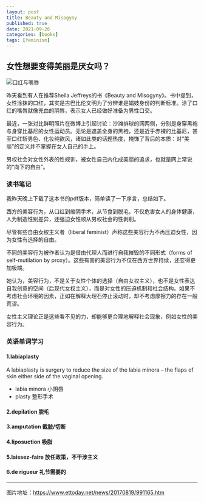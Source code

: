 ```yaml
---
layout: post
title: Beauty and Misogyny
published: true
date: 2021-09-26
categories: [books]
tags: [feminism]
---
```


## 女性想要变得美丽是厌女吗？

![口红与嘴唇](https://cdn2.ettoday.net/images/2734/e2734255.jpg)

昨天看到有人在推荐Sheila Jeffreys的书《Beauty and Misogyny》。书中提到，女性涂抹的口红，其实是古巴比伦文明为了分辨谁是娼妓身份的判断标准。涂了口红的嘴唇就像充血的阴唇，表示女人已经做好准备为男性口交。

最近，一张对比鲜明照片在微博上引起讨论：沙滩排球的网两侧，分别是身穿黑袍与身穿比基尼的女性运动员。无论是遮盖全身的黑袍，还是近乎赤裸的比基尼，甚至口红斩男色、化妆纯欲风，诸如此类的话题热度，掩饰了背后的本质：对“美丽”的定义并不掌握在女人自己的手上。

男权社会对女性外表的性规训，被女性自己内化成美丽的追求，也就是网上常说的“向下的自由”。

### 读书笔记

我昨天晚上下载了这本书的pdf版本，简单读了一下序言，总结如下。

西方的美容行为，从口红到缩阴手术，从节食到脱毛，不仅危害女人的身体健康，人为制造性别差异，还强迫女性顺从男权社会的性剥削。

尽管有些自由女权主义者（liberal feminist）声称这些美容行为不再压迫女性，因为女性有选择的自由。

不同的美容行为被作者认为是借由代理人而进行自我摧毁的不同形式（forms of self-mutilation by proxy）。这些有害的美容行为不仅在西方世界持续，还变得更加极端。

她认为，美容行为，不是关于女性个体的选择（自由女权主义），也不是女性表达自我创意的空间（后现代女权主义），而是对女性的压迫机制和社会结构。如果不考虑社会环境的因素，正如在解释大理石停止滚动时，却不考虑摩擦力的存在一般荒谬。

女性主义理论正是这些看不见的力，却能够更合理地解释社会现象，例如女性的美容行为。

### 英语单词学习

#### 1.labiaplasty
A labiaplasty is surgery to reduce the size of the labia minora – the flaps of skin either side of the vaginal opening.

- labia minora 小阴唇
- plasty 整形手术

#### 2.depilation 脱毛

#### 3.amputation 截肢/切断

#### 4.liposuction 吸脂

#### 5.laissez-faire 放任政策，不干涉主义

#### 6.de rigueur 礼节需要的



___
图片地址：https://www.ettoday.net/news/20170819/991165.htm
